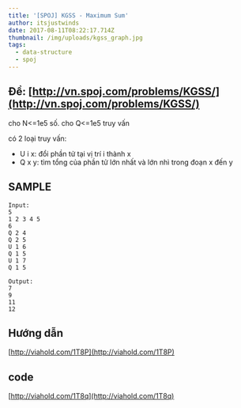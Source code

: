 ```yaml
---
title: '[SPOJ] KGSS - Maximum Sum'
author: itsjustwinds
date: 2017-08-11T08:22:17.714Z
thumbnail: /img/uploads/kgss_graph.jpg
tags:
  - data-structure
  - spoj
---
```

## Đề: [http://vn.spoj.com/problems/KGSS/](http://vn.spoj.com/problems/KGSS/)

cho N<=1e5 số. cho Q<=1e5 truy vấn

có 2 loại truy vấn:

* U i x: đổi phần tử tại vị trí i thành x
* Q x y: tìm tổng của phần tử lớn nhất và lớn nhì trong đoạn x đến y

## SAMPLE
```
Input:
5
1 2 3 4 5
6
Q 2 4
Q 2 5
U 1 6
Q 1 5
U 1 7
Q 1 5

Output:
7
9
11
12

```

## Hướng dẫn

[http://viahold.com/1T8P](http://viahold.com/1T8P)

## code

[http://viahold.com/1T8q](http://viahold.com/1T8q)
